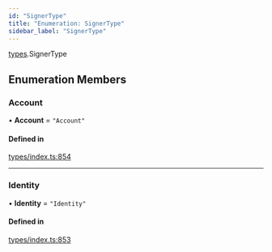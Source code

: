 ```yaml
---
id: "SignerType"
title: "Enumeration: SignerType"
sidebar_label: "SignerType"
---
```


[types](../../../modules/Types/Types.md).SignerType

## Enumeration Members

### Account

• **Account** = ``"Account"``

#### Defined in

[types/index.ts:854](https://github.com/PolymeshAssociation/polymesh-sdk/blob/b6f9fb883/src/types/index.ts#L854)

___

### Identity

• **Identity** = ``"Identity"``

#### Defined in

[types/index.ts:853](https://github.com/PolymeshAssociation/polymesh-sdk/blob/b6f9fb883/src/types/index.ts#L853)
